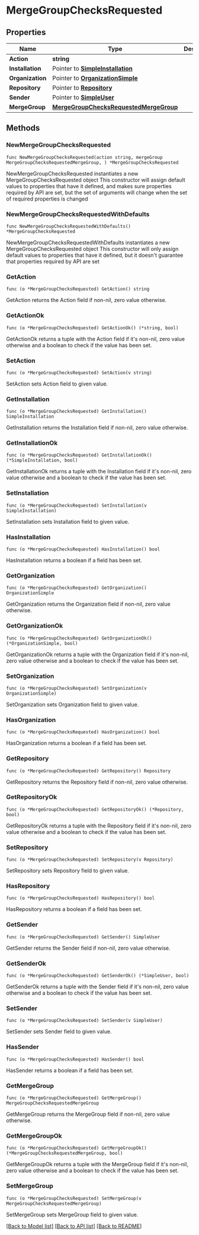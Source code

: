 # MergeGroupChecksRequested

## Properties

Name | Type | Description | Notes
------------ | ------------- | ------------- | -------------
**Action** | **string** |  | 
**Installation** | Pointer to [**SimpleInstallation**](SimpleInstallation.md) |  | [optional] 
**Organization** | Pointer to [**OrganizationSimple**](OrganizationSimple.md) |  | [optional] 
**Repository** | Pointer to [**Repository**](Repository.md) |  | [optional] 
**Sender** | Pointer to [**SimpleUser**](SimpleUser.md) |  | [optional] 
**MergeGroup** | [**MergeGroupChecksRequestedMergeGroup**](MergeGroupChecksRequestedMergeGroup.md) |  | 

## Methods

### NewMergeGroupChecksRequested

`func NewMergeGroupChecksRequested(action string, mergeGroup MergeGroupChecksRequestedMergeGroup, ) *MergeGroupChecksRequested`

NewMergeGroupChecksRequested instantiates a new MergeGroupChecksRequested object
This constructor will assign default values to properties that have it defined,
and makes sure properties required by API are set, but the set of arguments
will change when the set of required properties is changed

### NewMergeGroupChecksRequestedWithDefaults

`func NewMergeGroupChecksRequestedWithDefaults() *MergeGroupChecksRequested`

NewMergeGroupChecksRequestedWithDefaults instantiates a new MergeGroupChecksRequested object
This constructor will only assign default values to properties that have it defined,
but it doesn't guarantee that properties required by API are set

### GetAction

`func (o *MergeGroupChecksRequested) GetAction() string`

GetAction returns the Action field if non-nil, zero value otherwise.

### GetActionOk

`func (o *MergeGroupChecksRequested) GetActionOk() (*string, bool)`

GetActionOk returns a tuple with the Action field if it's non-nil, zero value otherwise
and a boolean to check if the value has been set.

### SetAction

`func (o *MergeGroupChecksRequested) SetAction(v string)`

SetAction sets Action field to given value.


### GetInstallation

`func (o *MergeGroupChecksRequested) GetInstallation() SimpleInstallation`

GetInstallation returns the Installation field if non-nil, zero value otherwise.

### GetInstallationOk

`func (o *MergeGroupChecksRequested) GetInstallationOk() (*SimpleInstallation, bool)`

GetInstallationOk returns a tuple with the Installation field if it's non-nil, zero value otherwise
and a boolean to check if the value has been set.

### SetInstallation

`func (o *MergeGroupChecksRequested) SetInstallation(v SimpleInstallation)`

SetInstallation sets Installation field to given value.

### HasInstallation

`func (o *MergeGroupChecksRequested) HasInstallation() bool`

HasInstallation returns a boolean if a field has been set.

### GetOrganization

`func (o *MergeGroupChecksRequested) GetOrganization() OrganizationSimple`

GetOrganization returns the Organization field if non-nil, zero value otherwise.

### GetOrganizationOk

`func (o *MergeGroupChecksRequested) GetOrganizationOk() (*OrganizationSimple, bool)`

GetOrganizationOk returns a tuple with the Organization field if it's non-nil, zero value otherwise
and a boolean to check if the value has been set.

### SetOrganization

`func (o *MergeGroupChecksRequested) SetOrganization(v OrganizationSimple)`

SetOrganization sets Organization field to given value.

### HasOrganization

`func (o *MergeGroupChecksRequested) HasOrganization() bool`

HasOrganization returns a boolean if a field has been set.

### GetRepository

`func (o *MergeGroupChecksRequested) GetRepository() Repository`

GetRepository returns the Repository field if non-nil, zero value otherwise.

### GetRepositoryOk

`func (o *MergeGroupChecksRequested) GetRepositoryOk() (*Repository, bool)`

GetRepositoryOk returns a tuple with the Repository field if it's non-nil, zero value otherwise
and a boolean to check if the value has been set.

### SetRepository

`func (o *MergeGroupChecksRequested) SetRepository(v Repository)`

SetRepository sets Repository field to given value.

### HasRepository

`func (o *MergeGroupChecksRequested) HasRepository() bool`

HasRepository returns a boolean if a field has been set.

### GetSender

`func (o *MergeGroupChecksRequested) GetSender() SimpleUser`

GetSender returns the Sender field if non-nil, zero value otherwise.

### GetSenderOk

`func (o *MergeGroupChecksRequested) GetSenderOk() (*SimpleUser, bool)`

GetSenderOk returns a tuple with the Sender field if it's non-nil, zero value otherwise
and a boolean to check if the value has been set.

### SetSender

`func (o *MergeGroupChecksRequested) SetSender(v SimpleUser)`

SetSender sets Sender field to given value.

### HasSender

`func (o *MergeGroupChecksRequested) HasSender() bool`

HasSender returns a boolean if a field has been set.

### GetMergeGroup

`func (o *MergeGroupChecksRequested) GetMergeGroup() MergeGroupChecksRequestedMergeGroup`

GetMergeGroup returns the MergeGroup field if non-nil, zero value otherwise.

### GetMergeGroupOk

`func (o *MergeGroupChecksRequested) GetMergeGroupOk() (*MergeGroupChecksRequestedMergeGroup, bool)`

GetMergeGroupOk returns a tuple with the MergeGroup field if it's non-nil, zero value otherwise
and a boolean to check if the value has been set.

### SetMergeGroup

`func (o *MergeGroupChecksRequested) SetMergeGroup(v MergeGroupChecksRequestedMergeGroup)`

SetMergeGroup sets MergeGroup field to given value.



[[Back to Model list]](../README.md#documentation-for-models) [[Back to API list]](../README.md#documentation-for-api-endpoints) [[Back to README]](../README.md)


